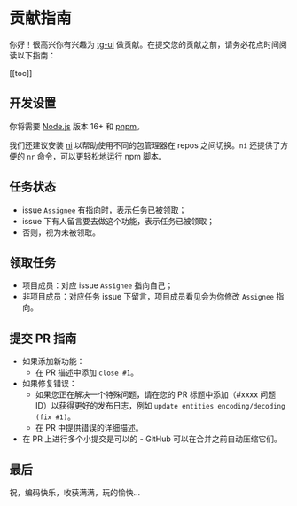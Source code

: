 # 贡献指南

你好！很高兴你有兴趣为 [tg-ui](https://github.com/zgsgs/tg-ui) 做贡献。在提交您的贡献之前，请务必花点时间阅读以下指南：

[[toc]]

## 开发设置

你将需要 [Node.js](https://nodejs.org) 版本 16+ 和 [pnpm](https://github.com/pnpm/pnpm)。

我们还建议安装 [ni](https://github.com/antfu/ni) 以帮助使用不同的包管理器在 repos 之间切换。`ni` 还提供了方便的 `nr` 命令，可以更轻松地运行 npm 脚本。

## 任务状态

- issue `Assignee` 有指向时，表示任务已被领取；
- issue 下有人留言要去做这个功能，表示任务已被领取；
- 否则，视为未被领取。

## 领取任务

- 项目成员：对应 issue `Assignee` 指向自己；
- 非项目成员：对应任务 issue 下留言，项目成员看见会为你修改 `Assignee` 指向。

## 提交 PR 指南

- 如果添加新功能：
  - 在 PR 描述中添加 `close #1`。
- 如果修复错误：
  - 如果您正在解决一个特殊问题，请在您的 PR 标题中添加（#xxxx 问题 ID）以获得更好的发布日志，例如 `update entities encoding/decoding (fix #1)`。
  - 在 PR 中提供错误的详细描述。
- 在 PR 上进行多个小提交是可以的 - GitHub 可以在合并之前自动压缩它们。

## 最后

祝，编码快乐，收获满满，玩的愉快...
